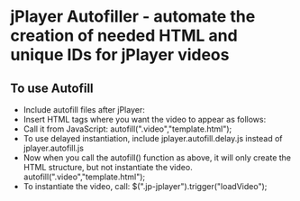 jPlayer Autofiller - automate the creation of needed HTML and unique IDs for jPlayer videos
===============================
To use Autofill
-----------------
* Include autofill files after jPlayer:
    <script type="text/javascript" src="jplayer.autofill.js"></script>
* Insert HTML tags where you want the video to appear as follows:
    <div class="video" data-path="path/to/video.mp4" data-poster="path/to/image.png" data-title="Crazy Movie"></div>
* Call it from JavaScript:
    autofill(".video","template.html");
* To use delayed instantiation, include jplayer.autofill.delay.js instead of jplayer.autofill.js
* Now when you call the autofill() function as above, it will only create the HTML structure, but not instantiate the video.
    autofill(".video","template.html");
* To instantiate the video, call:
    $(".jp-jplayer").trigger("loadVideo");
